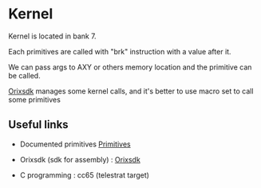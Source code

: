 # Kernel

Kernel is located in bank 7.

Each primitives are called with "brk" instruction with a value after it.

We can pass args to AXY or others memory location and the primitive can be called.

[Orixsdk](../home/orixsdk/) manages some kernel calls, and it's better to use macro set to call some primitives

## Useful links

* Documented primitives  [Primitives](../../kernel/primitives/)

* Orixsdk (sdk for assembly) : [Orixsdk](../orixsdk/)

* C programming : cc65 (telestrat target)
